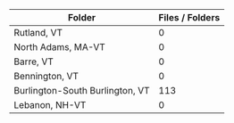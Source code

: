 | Folder                          |   Files / Folders |
|---------------------------------|-------------------|
| Rutland, VT                     |                 0 |
| North Adams, MA-VT              |                 0 |
| Barre, VT                       |                 0 |
| Bennington, VT                  |                 0 |
| Burlington-South Burlington, VT |               113 |
| Lebanon, NH-VT                  |                 0 |